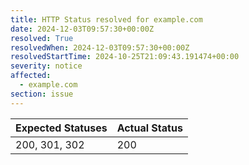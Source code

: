 ```yaml
---
title: HTTP Status resolved for example.com
date: 2024-12-03T09:57:30+00:00Z
resolved: True
resolvedWhen: 2024-12-03T09:57:30+00:00Z
resolvedStartTime: 2024-10-25T21:09:43.191474+00:00
severity: notice
affected:
  - example.com
section: issue
---
```


| Expected Statuses | Actual Status  |
|-------------------|----------------|
| 200, 301, 302 | 200 |
